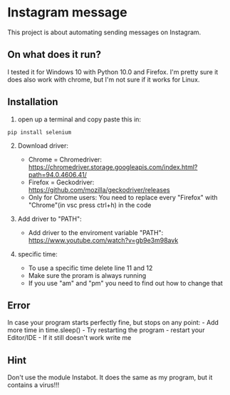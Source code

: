 # Instagram message
This project is about automating sending messages on Instagram.

## On what does it run?
I tested it for Windows 10 with Python 10.0 and Firefox. I'm pretty sure it does also work with chrome, but I'm not sure if it works for Linux. 

## Installation
1.  open up a terminal and copy paste this in:
 ```
 pip install selenium
 ```
2.  Download driver:
    * Chrome = Chromedriver: https://chromedriver.storage.googleapis.com/index.html?path=94.0.4606.41/
    * Firefox = Geckodriver:  https://github.com/mozilla/geckodriver/releases
    * Only for Chrome users: You need to replace every "Firefox" with "Chrome"(in vsc press ctrl+h) in the code

3.  Add driver to "PATH":
    * Add driver to the enviroment variable "PATH": https://www.youtube.com/watch?v=gb9e3m98avk

4.  specific time:
    * To use a specific time delete line 11 and 12
    * Make sure the proram is always running
    * If you use "am" and "pm" you need to find out how to change that


## Error
In case your program starts perfectly fine, but stops on any point:
           - Add more time in time.sleep()
           - Try restarting the program
           - restart your Editor/IDE
           - If it still doesn't work write me


## Hint
Don't use the module Instabot. It does the same as my program, but it contains a virus!!!
